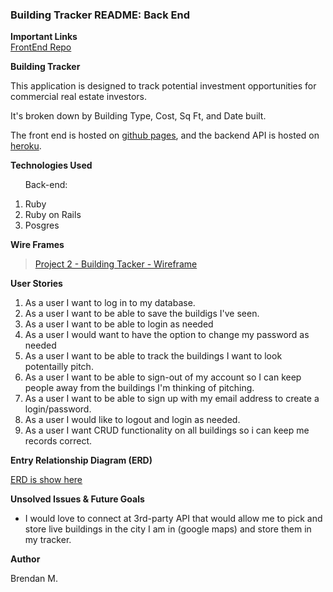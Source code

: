 <h3>Building Tracker README: Back End</h3>


**Important Links**
<br>
[FrontEnd Repo](https://github.com/bhmdev/Building-Tracker-FE)

**Building Tracker**

This application is designed to track potential investment opportunities for commercial real estate investors.

It's broken down by Building Type, Cost, Sq Ft, and Date built.

The front end is hosted on [github pages](https://bhmdev.github.io/Building-Tracker-FE/), and the backend API is hosted on [heroku](https://building-tracker-api.herokuapp.com/).


**Technologies Used**
<ol>

Back-end:
<li>Ruby</li>
<li>Ruby on Rails</li>
<li>Posgres</li>
</ol>

**Wire Frames**

<blockquote class="imgur-embed-pub" lang="en" data-id="a/X0bEtGq"><a href="//imgur.com/a/X0bEtGq">Project 2 - Building Tacker - Wireframe</a></blockquote>

**User Stories**

1. As a user I want to log in to my database.
2. As a user I want to be able to save the buildigs I've seen.
3. As a user I want to be able to login as needed
4. As a user I would want to have the option to change my password as needed
5. As a user I want to be able to track the buildings I want to look potentailly pitch.
6. As a user I want to be able to sign-out of my account so I can keep people away from the buildings I'm thinking of pitching.
7. As a user I want to be able to sign up with my email address to create a login/password.
8. As a user I would like to logout and login as needed.
9. As a user I want CRUD functionality on all buildings so i can keep me records correct.

**Entry Relationship Diagram (ERD)**

[ERD is show here](https://imgur.com/a/pk47Tgi)


**Unsolved Issues & Future Goals**

- I would love to connect at 3rd-party API that would allow me to pick and store live buildings in the city I am in (google maps) and store them in my tracker.

**Author**

Brendan M.
